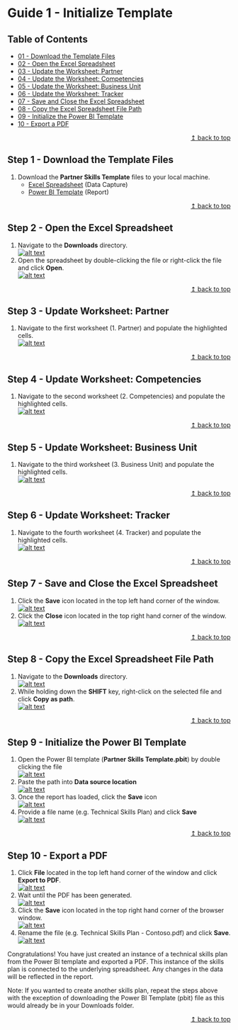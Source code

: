 # Guide 1 - Initialize Template

## Table of Contents
* [01 - Download the Template Files](#step-1---download-the-template-files)
* [02 - Open the Excel Spreadsheet](#step-2---open-the-excel-spreadsheet)
* [03 - Update the Worksheet: Partner](#step-3----update-worksheet-partner)
* [04 - Update the Worksheet: Competencies](#step-4---update-worksheet-competencies)
* [05 - Update the Worksheet: Business Unit](#step-5---update-worksheet-business-unit)
* [06 - Update the Worksheet: Tracker](#step-6---update-worksheet-tracker)
* [07 - Save and Close the Excel Spreadsheet](#step-7---save-and-close-the-excel-spreadsheet)
* [08 - Copy the Excel Spreadsheet File Path](#step-8---copy-the-excel-spreadsheet-file-path)
* [09 - Initialize the Power BI Template](#step-9---initialize-power-bi-template)
* [10 - Export a PDF](#step-10---export-a-pdf)

<div align="right"><a href="#guide-1---initialize-template">↥ back to top</a></div>

## Step 1 - Download the Template Files
1. Download the **Partner Skills Template** files to your local machine.  
   * [Excel Spreadsheet](../../../raw/master/files/Partner%20Skills%20Template.xlsx) (Data Capture)
   * [Power BI Template](../../../raw/master/files/Partner%20Skills%20Template.pbit) (Report)

<div align="right"><a href="#guide-1---initialize-template">↥ back to top</a></div>

## Step 2 - Open the Excel Spreadsheet
1. Navigate to the **Downloads** directory.  
[![alt text](../images/img-template-downloads-folder.png "Downloads")](../../../raw/master/images/img-template-downloads-folder.png) 
2. Open the spreadsheet by double-clicking the file or right-click the file and click **Open**.  
[![alt text](../images/img-template-open-xlsx.png "Open File")](../../../raw/master/images/img-template-open-xlsx.png) 

<div align="right"><a href="#guide-1---initialize-template">↥ back to top</a></div>

## Step 3 - Update Worksheet: Partner
1. Navigate to the first worksheet (1. Partner) and populate the highlighted cells.  
[![alt text](../images/img-template-update-partner.png "Partner")](../../../raw/master/images/img-template-update-partner.png) 

<div align="right"><a href="#guide-1---initialize-template">↥ back to top</a></div>

## Step 4 - Update Worksheet: Competencies
1. Navigate to the second worksheet (2. Competencies) and populate the highlighted cells.  
[![alt text](../images/img-template-update-competencies.png "Competencies")](../../../raw/master/images/img-template-update-competencies.png) 

<div align="right"><a href="#guide-1---initialize-template">↥ back to top</a></div>

## Step 5 - Update Worksheet: Business Unit
1. Navigate to the third worksheet (3. Business Unit) and populate the highlighted cells.  
[![alt text](../images/img-template-update-business.png "Business Units")](../../../raw/master/images/img-template-update-business.png) 

<div align="right"><a href="#guide-1---initialize-template">↥ back to top</a></div>

## Step 6 - Update Worksheet: Tracker
1. Navigate to the fourth worksheet (4. Tracker) and populate the highlighted cells.  
[![alt text](../images/img-template-update-tracker.png "Tracker")](../../../raw/master/images/img-template-update-tracker.png) 

<div align="right"><a href="#guide-1---initialize-template">↥ back to top</a></div>

## Step 7 - Save and Close the Excel Spreadsheet
1. Click the **Save** icon located in the top left hand corner of the window.  
[![alt text](../images/img-template-save-xlsx.png "Save")](../../../raw/master/images/img-template-save-xlsx.png) 
2. Click the **Close** icon located in the top right hand corner of the window.  
[![alt text](../images/img-template-close-xlsx.png "Close")](../../../raw/master/images/img-template-close-xlsx.png) 

<div align="right"><a href="#guide-1---initialize-template">↥ back to top</a></div>

## Step 8 - Copy the Excel Spreadsheet File Path
1. Navigate to the **Downloads** directory.  
[![alt text](../images/img-template-downloads-folder.png "Downloads")](../../../raw/master/images/img-template-downloads-folder.png) 
2. While holding down the **SHIFT** key, right-click on the selected file and click **Copy as path**.  
[![alt text](../images/img-template-copy-path.png "Downloads")](../../../raw/master/images/img-template-copy-path.png) 

<div align="right"><a href="#guide-1---initialize-template">↥ back to top</a></div>

## Step 9 - Initialize the Power BI Template
1. Open the Power BI template (**Partner Skills Template.pbit**) by double clicking the file  
[![alt text](../images/img-template-open-pbit.png "Downloads")](../../../raw/master/images/img-template-open-pbit.png) 
2. Paste the path into **Data source location**  
[![alt text](../images/img-template-paste-path.png "Downloads")](../../../raw/master/images/img-template-paste-path.png) 
3. Once the report has loaded, click the **Save** icon  
[![alt text](../images/img-template-save-pbix.png "Downloads")](../../../raw/master/images/img-template-save-pbix.png) 
5. Provide a file name (e.g. Technical Skills Plan) and click **Save**  
[![alt text](../images/img-template-save-dialog.png "Downloads")](../../../raw/master/images/img-template-save-dialog.png) 

<div align="right"><a href="#guide-1---initialize-template">↥ back to top</a></div>

## Step 10 - Export a PDF
1. Click **File** located in the top left hand corner of the window and click **Export to PDF**.   
[![alt text](../images/img-template-export-pdf.png "Export to PDF")](../../../raw/master/images/img-template-export-pdf.png) 
2. Wait until the PDF has been generated.  
[![alt text](../images/img-template-export-wait.png "Generating")](../../../raw/master/images/img-template-export-wait.png) 
3. Click the **Save** icon located in the top right hand corner of the browser window.  
[![alt text](../images/img-template-save-pdf.png "Save PDF")](../../../raw/master/images/img-template-save-pdf.png) 
4. Rename the file (e.g. Technical Skills Plan - Contoso.pdf) and click **Save**.  
[![alt text](../images/img-template-saveas-pdf.png "Save PDF")](../../../raw/master/images/img-template-saveeas-pdf.png) 

Congratulations! You have just created an instance of a technical skills plan from the Power BI template and exported a PDF. This instance of the skills plan is connected to the underlying spreadsheet. Any changes in the data will be reflected in the report.

Note: If you wanted to create another skills plan, repeat the steps above with the exception of downloading the Power BI Template (pbit) file as this would already be in your Downloads folder.

<div align="right"><a href="#guide-1---initialize-template">↥ back to top</a></div>
